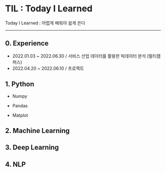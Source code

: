 

# TIL : Today I Learned

Today I Learned : 어렵게 배워야 쉽게 쓴다



---

## 0. Experience

- 2022.01.03 ~ 2022.06.30 / 서비스 산업 데이터를 활용한 빅데이터 분석 (멀티캠퍼스)
- 2022.04.20 ~ 2022.06.10 / 프로젝트



## 1. Python

- Numpy

- Pandas

- Matplot



## 2. Machine Learning



## 3. Deep Learning



## 4. NLP
